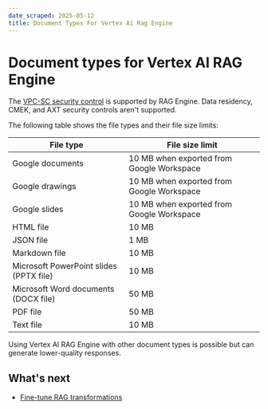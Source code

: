 ```yaml
---
date_scraped: 2025-05-12
title: Document Types For Vertex Ai Rag Engine
---
```


# Document types for Vertex AI RAG Engine 

The [VPC-SC security control](https://cloud.google.com/vertex-ai/generative-ai/docs/security-controls) is
supported by RAG Engine. Data residency, CMEK, and AXT security controls aren't supported.

The following table shows the file types and their file size limits:

| File type | File size limit |
| --- | --- |
| Google documents | 10 MB when exported from Google Workspace |
| Google drawings | 10 MB when exported from Google Workspace |
| Google slides | 10 MB when exported from Google Workspace |
| HTML file | 10 MB |
| JSON file | 1 MB |
| Markdown file | 10 MB |
| Microsoft PowerPoint slides (PPTX file) | 10 MB |
| Microsoft Word documents (DOCX file) | 50 MB |
| PDF file | 50 MB |
| Text file | 10 MB |

Using Vertex AI RAG Engine with other document types is possible but
can generate lower-quality responses.

## What's next

- [Fine-tune RAG transformations](https://cloud.google.com/vertex-ai/generative-ai/docs/fine-tune-rag-transformations)